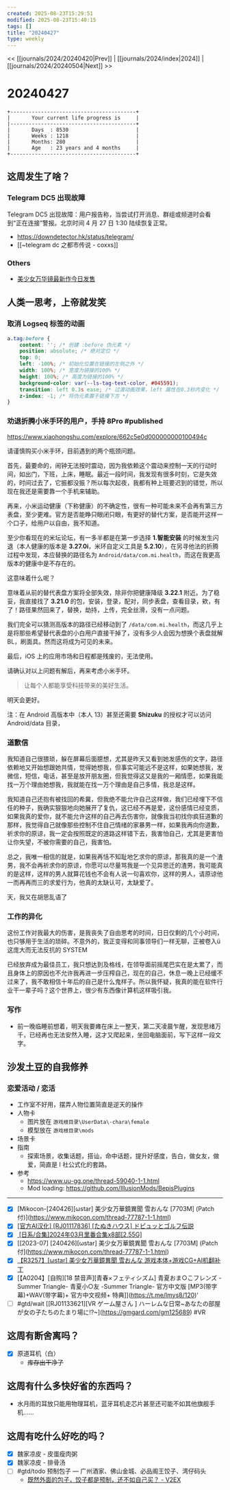 ```yaml
---
created: 2025-08-23T15:29:51
modified: 2025-08-23T15:40:15
tags: []
title: "20240427"
type: weekly
---
```


<< [[journals/2024/20240420|Prev]] | [[journals/2024/index|2024]] | [[journals/2024/20240504|Next]] >>

# 20240427

```shell
+-----------------------------------------+
|       Your current life progress is     |
|-----------------------------------------+
|       Days  : 8530                      |
|       Weeks : 1218                      |
|       Months: 280                       |
|       Age   : 23 years and 4 months     |
+-----------------------------------------+
```

## 这周发生了啥？

### Telegram DC5 出现故障

Telegram DC5 出现故障：用户报告称，当尝试打开消息、群组或频道时会看到“正在连接”警报。北京时间 4 月 27 日 1:30 陆续恢复正常。

- https://downdetector.hk/status/telegram/
- [[~telegram dc 之都市传说 - coxxs]]

### Others

- [美少女万华镜最新作今日发售](http://www.omega-star.jp/ibun/index.html)

## 人类一思考，上帝就发笑

### 取消 Logseq 标签的动画

```css
a.tag:before {
	content: ''; /* 创建 :before 伪元素 */
	position: absolute; /* 绝对定位 */
	top: 0;
	left: -100%; /* 初始化位置在链接的左侧之外 */
	width: 100%; /* 宽度为链接的100% */
	height: 100%; /* 高度为链接的100% */
	background-color: var(--ls-tag-text-color, #045591);
	transition: left 0.3s ease; /* 过渡动画效果，left 属性在0.3秒内变化 */
	z-index: -1; /* 将伪元素置于链接下方 */
}
```

### 劝退折腾小米手环的用户，手持 8Pro #published

https://www.xiaohongshu.com/explore/662c5e0d000000000100494c

请谨慎购买小米手环，目前遇到的两个瓶颈问题。

首先，最要命的，闹钟无法按时震动，因为我依赖这个震动来控制一天的行动时间，如出门，下班，上床，睡眠。最近一段时间，我发现有很多时刻，它是失效的，时间过去了，它振都没振？所以每次起夜，我都有种上班要迟到的错觉，所以现在我还是需要靠一个手机来辅助。

再来，小米运动健康（下称健康）的不确定性，很有一种可能未来不会再有第三方表盘，至少更难。官方是否能睁只眼闭只眼，有更好的替代方案，是否能开这样一个口子，给用户以自由，我不知道。

至少你看现在的米坛论坛，有一多半都是在第一步选择 **1.智能安装** 的时候发生闪退（本人健康的版本是 **3.27.0i**，米环自定义工具是 **5.2.10**），在另寻他法的折腾过程中发现，本应替换的路径名为 `Android/data/com.mi.health`，而这在我更高版本的健康中是不存在的。

这意味着什么呢？

意味着从前的替代表盘方案将全部失效，除非你把健康降级 **3.22.1** 附近。为了稳妥，我直接找了 **3.21.0** 的包，安装，登录，配对，同步表盘，查看目录，欸，有了！路径果然回来了，替换，劫持，上传，完全丝滑，没有一点问题。

我们完全可以猜测高版本的路径已经移动到了 `/data/com.mi.health`，而这几乎上是将那些希望替代表盘的小白用户直接干掉了，没有多少人会因为想换个表盘就解 BL，刷面具。然而这将成为可见的未来。

最后，iOS 上的应用市场和日程都是残废的，无法使用。

请确认对以上问题有解后，再来考虑小米手环。

> 让每个人都能享受科技带来的美好生活。

明天会更好。

注：在 Android 高版本中（本人 13）甚至还需要 **Shizuku** 的授权才可以访问 Android/data 目录，

### 道歉信

我知道自己很猥琐，躲在屏幕后面臆想，尤其是昨天又看到她发感伤的文字，路径依赖地又开始想跟她共情，觉得她想我，但事实可能远不是这样，如果她想我，发微信，短信，电话，甚至是放开朋友圈，但我觉得这又是我的一厢情愿，如果我能找一万个理由她想我，我就能在找一万个理由是自己多情，我总是这样。

我知道自己还抱有被找回的希冀，但我绝不能允许自己这样做，我们已经埋下不信任的种子，我确实狠狠地向她展开了复仇，这已经不再是爱，这份感情已经变质，如果我真的爱你，就不能允许这样的自己再去伤害你，就像我当初找你疯狂道歉的那样，我觉得自己就像那些控制不住自己情绪的家暴男一样，如果我再向你道歉，祈求你的原谅，我一定会按照既定的道路这样错下去，我害怕自己，尤其是更害怕让你失望，不被你需要的自己，我害怕。

总之，我唯一相信的就是，如果我再恬不知耻地乞求你的原谅，那我真的是一个渣男，我不会再祈求你的原谅，你愿可以尽量骂我是一个见异思迁的渣男，我可能真的是这样，这样的男人就算花钱也不会有人说一句喜欢你，这样的男人，请原谅他一而再再而三的求爱行为，他真的太缺认可，太缺爱了。

天，我又在胡思乱语了

### 工作的异化

这份工作对我最大的伤害，是我丧失了自由思考的时间，日日仅剩的几个小时间，也只够用于生活的琐碎。不意外的，我正变得和同事领导们一样无聊，正被卷入ü这庞大而无法反抗的 SYSTEM

已经放弃成为最佳员工，我只想达到及格线，在领导面前摇尾巴实在是太累了，而且身体上的原因也不允许我再进一步压榨自己，现在的自己，休息一晚上已经缓不过来了，我不敢相信十年后的自己是什么鬼样子。所以我怀疑，我真的能在软件行业干一辈子吗？这个世界上，很少有东西像计算机这样吸引我。

### 写作

- 前一晚临睡前想着，明天我要瘫在床上一整天，第二天凌晨乍醒，发现思绪万千，已经再也无法安然入睡，这才又爬起来，坐回电脑面前，写下这样一段文字。

## 沙发土豆的自我修养

### 恋爱活动 / 恋活

- 工作室不好用，摆弄人物位置简直是逆天的操作
- 人物卡
	- 图片放在 `游戏根目录\UserData\·chara\female`
	- 模型放在 `游戏根目录\mods`
- 场景卡
- 指南
	- 探索场景，收集话题，搭讪，命中话题，提升好感度，告白，做女友，做爱，简直是 I 社公式化的套路。
- 参考
	- https://www.uu-gg.one/thread-59040-1-1.html
	- Mod loading: https://github.com/IllusionMods/BepisPlugins

---

- [x] [Mikocon-[240426]\[ωstar] 美少女万華鏡異聞 雪おんな [7703M] (Patch 付)](https://www.mikocon.com/thread-77787-1-1.html)
- [x] [[官方AI汉化] [RJ01117836] [たぬきハウス] ドピュッとゴルフ伝説](https://gmgard.com/gm125695)
- [x] [ [日系/合集]2024年03月里番合集x8部[2.55G]](https://gmgard.com/gm125682)
- [x] [[2023-07] [240426]\[ωstar] 美少女万華鏡異聞 雪おんな [7703M] (Patch 付](https://www.mikocon.com/thread-77787-1-1.html)
- [x] [【R3257】[ωstar] 美少女万華鏡異聞 雪おんな 游戏本体+游戏CG+AI机翻补丁](https://t.me/lmys8/96?single)
- [x] [【A0204】[自购]\[18 禁音声]\[青春×フェティシズム] 青夏おま○こフレンズ -Summer Triangle- 青夏小○友 -Summer Triangle- 官方中文版 [MP3(带字幕)+WAV(带字幕)+ 官方中文视频+ 特典]](https://t.me/lmys8/120)‘
- [ ] #gtd/wait [[RJ01133621]\[VR ゲーム屋さん ] ハーレムな日常~あなたの部屋が女の子たちのたまり場に!?~](https://gmgard.com/gm125689) #VR

## 这周有断舍离吗？

- [x] 原道耳机（白）
	- ~~库存出干净了~~

## 这周有什么多快好省的东西吗？

- 水月雨的耳放只能用物理耳机，蓝牙耳机走芯片甚至还可能不如其他旗舰手机……

## 这周有吃什么好吃的吗？

- [x] 魏家凉皮 - 皮蛋瘦肉粥
- [x] 魏家凉皮 - 排骨汤
- [ ] #gtd/todo 预制包子 — 广州酒家、佛山金城、必品阁王饺子、湾仔码头
	- [既然外面的包子，饺子都是预制，还不如自己买？ - V2EX](https://www.v2ex.com/t/1035652#reply22)
